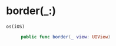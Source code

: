 # border(\_:​)

<dl>
<dt><code>os(iOS)</code></dt>
<dd>

``` swift
public func border(_ view:​ UIView)
```

</dd>
</dl>
